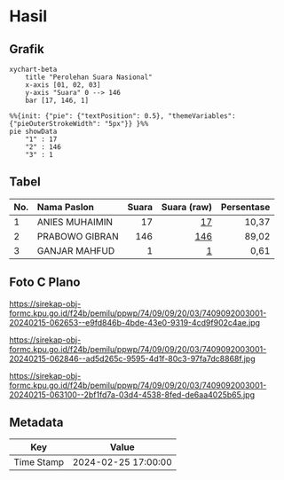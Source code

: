 # Hasil

## Grafik

```mermaid
xychart-beta
    title "Perolehan Suara Nasional"
    x-axis [01, 02, 03]
    y-axis "Suara" 0 --> 146
    bar [17, 146, 1]
```

```mermaid
%%{init: {"pie": {"textPosition": 0.5}, "themeVariables": {"pieOuterStrokeWidth": "5px"}} }%%
pie showData
    "1" : 17
    "2" : 146
    "3" : 1
```

## Tabel

| No. | Nama Paslon    | Suara | Suara (raw) | Persentase |
|:--- |:-------------- | -----:| -----------:| ----------:|
| 1   | ANIES MUHAIMIN | 17    | [17][p-1]   | 10,37      |
| 2   | PRABOWO GIBRAN | 146   | [146][p-2]  | 89,02      |
| 3   | GANJAR MAHFUD  | 1     | [1][p-3]    | 0,61       |


[p-1]: https://github.com/gigit-pemilu/pemilu-2024/blob/main/pilpres/hitung-suara/sub/74-sulawesi-tenggara/sub/09-konawe-utara/sub/09-andowia/sub/2003-laronanga/sub/001-tps/sub/paslon-1.txt
[p-2]: https://github.com/gigit-pemilu/pemilu-2024/blob/main/pilpres/hitung-suara/sub/74-sulawesi-tenggara/sub/09-konawe-utara/sub/09-andowia/sub/2003-laronanga/sub/001-tps/sub/paslon-2.txt
[p-3]: https://github.com/gigit-pemilu/pemilu-2024/blob/main/pilpres/hitung-suara/sub/74-sulawesi-tenggara/sub/09-konawe-utara/sub/09-andowia/sub/2003-laronanga/sub/001-tps/sub/paslon-3.txt

## Foto C Plano

https://sirekap-obj-formc.kpu.go.id/f24b/pemilu/ppwp/74/09/09/20/03/7409092003001-20240215-062653--e9fd846b-4bde-43e0-9319-4cd9f902c4ae.jpg

https://sirekap-obj-formc.kpu.go.id/f24b/pemilu/ppwp/74/09/09/20/03/7409092003001-20240215-062846--ad5d265c-9595-4d1f-80c3-97fa7dc8868f.jpg

https://sirekap-obj-formc.kpu.go.id/f24b/pemilu/ppwp/74/09/09/20/03/7409092003001-20240215-063100--2bf1fd7a-03d4-4538-8fed-de6aa4025b65.jpg


## Metadata

| Key        | Value               |
| ---------- | ------------------- |
| Time Stamp | 2024-02-25 17:00:00 |




